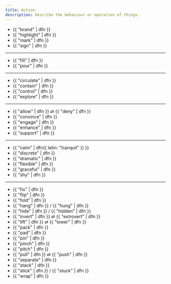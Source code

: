 ```yaml
---
title: Action
description: Describe the behaviour or operation of things.
---
```


* {{ "brand" | dfn }}
* {{ "highlight" | dfn }}
* {{ "mark" | dfn }}
* {{ "sign" | dfn }}

***

* {{ "fill" | dfn }}
* {{ "pour" | dfn }}

***

* {{ "circulate" | dfn }}
* {{ "contain" | dfn }}
* {{ "control" | dfn }}
* {{ "explore" | dfn }}

***

* {{ "allow" | dfn }} ⇄ {{ "deny" | dfn }}
* {{ "convince" | dfn }}
* {{ "engage" | dfn }}
* {{ "enhance" | dfn }}
* {{ "support" | dfn }}

***

* {{ "calm" | dfn({ latin: "tranquil" }) }}
* {{ "discrete" | dfn }}
* {{ "dramatic" | dfn }}
* {{ "flexible" | dfn }}
* {{ "graceful" | dfn }}
* {{ "shy" | dfn }}

***

* {{ "fix" | dfn }}
* {{ "flip" | dfn }}
* {{ "fold" | dfn }}
* {{ "hang" | dfn }} / {{ "hung" | dfn }}
* {{ "hide" | dfn }} / {{ "hidden" | dfn }}
* {{ "invert" | dfn }} ⇄ {{ "extrovert" | dfn }}
* {{ "lift" | dfn }} ⇄ {{ "lower" | dfn }}
* {{ "pack" | dfn }}
* {{ "pad" | dfn }}
* {{ "pin" | dfn }}
* {{ "pinch" | dfn }}
* {{ "pitch" | dfn }}
* {{ "pull" | dfn }} ⇄ {{ "push" | dfn }}
* {{ "separate" | dfn }}
* {{ "stack" | dfn }}
* {{ "stick" | dfn }} / {{ "stuck" | dfn }}
* {{ "wrap" | dfn }}
